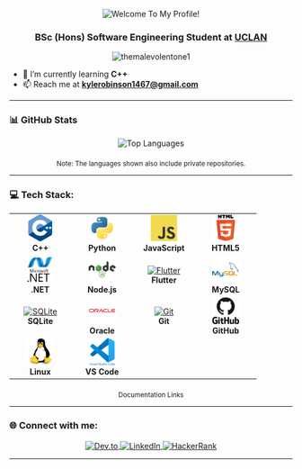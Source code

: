 <p align="center">
  <picture>
    <source media="(prefers-color-scheme: dark)" srcset="https://readme-typing-svg.demolab.com?font=Consolas&weight=100&size=30&pause=1000&color=56FF5A&center=true&vCenter=true&repeat=false&width=435&lines=Welcome+To+My+Profile!">
    <source media="(prefers-color-scheme: light)" srcset="https://readme-typing-svg.demolab.com?font=Consolas&weight=100&size=30&pause=1000&color=007BFF&center=true&vCenter=true&repeat=false&width=435&lines=Welcome+To+My+Profile!">
    <img src="https://readme-typing-svg.demolab.com?font=Consolas&weight=100&size=30&pause=1000&color=56FF5A&center=true&vCenter=true&repeat=false&width=435&lines=Welcome+To+My+Profile!" alt="Welcome To My Profile!">
  </picture>
</p>

<h3 align="center">BSc (Hons) Software Engineering Student at <a href="https://uclan.ac.uk/" target="_blank">UCLAN</a></h3>

<p align="center">
  <picture>
    <img src="https://komarev.com/ghpvc/?username=themalevolentone1&label=Profile%20views&color=0e75b6&style=flat" alt="themalevolentone1">
  </picture>
</p>

- 🌱 I’m currently learning **C++**
- 📫 Reach me at **[kylerobinson1467@gmail.com](mailto:kylerobinson1467@gmail.com)**

---

### 📊 GitHub Stats
<p align="center">
  <picture>
    <img src="https://github-readme-stats-git-main-themalevolentone1s-projects.vercel.app/api/top-langs/?username=TheMalevolentOne1&layout=donut&show_icons=true&theme=github_dark&hide_border=true&bg_color=20232a&icon_color=58A6FF&text_color=fff&title_color=58A6FF&count_private=true" alt="Top Languages">
  </picture>
  <p align="center"><sub>Note: The languages shown also include private repositories.</sub></p>
</p>

--- 

### 💻 Tech Stack:
<table align="center"> <tr> <td align="center" width="96"> <a href="https://isocpp.org/" target="_blank"> <img src="https://raw.githubusercontent.com/devicons/devicon/master/icons/cplusplus/cplusplus-original.svg" width="48" height="48" alt="C++" /> </a> <br><b>C++</b> </td> <td align="center" width="96"> <a href="https://www.python.org/doc/" target="_blank"> <img src="https://raw.githubusercontent.com/devicons/devicon/master/icons/python/python-original.svg" width="48" height="48" alt="Python" /> </a> <br><b>Python</b> </td> <td align="center" width="96"> <a href="https://developer.mozilla.org/en-US/docs/Web/JavaScript" target="_blank"> <img src="https://raw.githubusercontent.com/devicons/devicon/master/icons/javascript/javascript-original.svg" width="48" height="48" alt="JavaScript" /> </a> <br><b>JavaScript</b> </td> <td align="center" width="96"> <a href="https://developer.mozilla.org/en-US/docs/Web/HTML" target="_blank"> <img src="https://raw.githubusercontent.com/devicons/devicon/master/icons/html5/html5-original-wordmark.svg" width="48" height="48" alt="HTML5" /> </a> <br><b>HTML5</b> </td> </tr> <tr> <td align="center" width="96"> <a href="https://dotnet.microsoft.com/learn/dotnet/what-is-dotnet" target="_blank"> <img src="https://raw.githubusercontent.com/devicons/devicon/master/icons/dot-net/dot-net-original-wordmark.svg" width="48" height="48" alt=".NET" /> </a> <br><b>.NET</b> </td> <td align="center" width="96"> <a href="https://nodejs.org/en/docs/" target="_blank"> <img src="https://raw.githubusercontent.com/devicons/devicon/master/icons/nodejs/nodejs-original-wordmark.svg" width="48" height="48" alt="Node.js" /> </a> <br><b>Node.js</b> </td> <td align="center" width="96"> <a href="https://docs.flutter.dev/" target="_blank"> <img src="https://www.vectorlogo.zone/logos/flutterio/flutterio-icon.svg" width="48" height="48" alt="Flutter" /> </a> <br><b>Flutter</b> </td> <td align="center" width="96"> <a href="https://dev.mysql.com/doc/" target="_blank"> <img src="https://raw.githubusercontent.com/devicons/devicon/master/icons/mysql/mysql-original-wordmark.svg" width="48" height="48" alt="MySQL" /> </a> <br><b>MySQL</b> </td> </tr> <tr> <td align="center" width="96"> <a href="https://www.sqlite.org/docs.html" target="_blank"> <img src="https://www.vectorlogo.zone/logos/sqlite/sqlite-icon.svg" width="48" height="48" alt="SQLite" /> </a> <br><b>SQLite</b> </td> <td align="center" width="96"> <a href="https://docs.oracle.com/en/" target="_blank"> <img src="https://raw.githubusercontent.com/devicons/devicon/master/icons/oracle/oracle-original.svg" width="48" height="48" alt="Oracle" /> </a> <br><b>Oracle</b> </td> <td align="center" width="96"> <a href="https://git-scm.com/doc" target="_blank"> <img src="https://www.vectorlogo.zone/logos/git-scm/git-scm-icon.svg" width="48" height="48" alt="Git" /> </a> <br><b>Git</b> </td> <td align="center" width="96"> <a href="https://docs.github.com/en" target="_blank"> <img src="https://raw.githubusercontent.com/devicons/devicon/master/icons/github/github-original-wordmark.svg" width="48" height="48" alt="GitHub" /> </a> <br><b>GitHub</b> </td> </tr> <tr> <td align="center" width="96"> <a href="https://www.kernel.org/doc/html/latest/" target="_blank"> <img src="https://raw.githubusercontent.com/devicons/devicon/master/icons/linux/linux-original.svg" width="48" height="48" alt="Linux" /> </a> <br><b>Linux</b> </td> <td align="center" width="96"> <a href="https://code.visualstudio.com/docs" target="_blank"> <img src="https://raw.githubusercontent.com/devicons/devicon/master/icons/vscode/vscode-original-wordmark.svg" width="48" height="48" alt="VS Code" /> </a> <br><b>VS Code</b> </td> </tr> </table> <p align="center"> <sub>Documentation Links</sub> </p>

---

### 🌐 Connect with me:
<p align="center">
  <a href="https://dev.to/the_malevolent_one" target="_blank">
    <img align="center" src="https://raw.githubusercontent.com/rahuldkjain/github-profile-readme-generator/master/src/images/icons/Social/devto.svg" alt="Dev.to" height="30" width="40" />
  </a>
  <a href="https://www.linkedin.com/in/kyle-robinson-4120a0326/" target="_blank">
    <img align="center" src="https://raw.githubusercontent.com/rahuldkjain/github-profile-readme-generator/master/src/images/icons/Social/linked-in-alt.svg" alt="LinkedIn" height="30" width="40" />
  </a>
  <a href="https://www.hackerrank.com/themalevolent1" target="_blank">
    <img align="center" src="https://raw.githubusercontent.com/rahuldkjain/github-profile-readme-generator/master/src/images/icons/Social/hackerrank.svg" alt="HackerRank" height="30" width="40" />
  </a>
</p>

---
